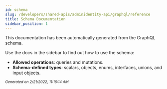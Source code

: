 ```yaml
---
id: schema
slug: /developers/shared-apis/adminidentity-api/graphql/reference
title: Schema Documentation
sidebar_position: 1
---
```


This documentation has been automatically generated from the GraphQL schema.

Use the docs in the sidebar to find out how to use the schema:

- **Allowed operations**: queries and mutations.
- **Schema-defined types**: scalars, objects, enums, interfaces, unions, and input objects.

<small><i>Generated on 2/21/2022, 11:16:14 AM.</i></small>
